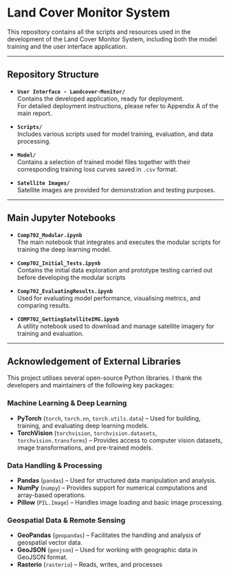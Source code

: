 # **Land Cover Monitor System**

This repository contains all the scripts and resources used in the development of the Land Cover Monitor System, including both the model training and the user interface application.

---

## **Repository Structure**

- **`User Interface - Landcover-Monitor/`**  
  Contains the developed application, ready for deployment.  
  For detailed deployment instructions, please refer to Appendix A of the main report.

- **`Scripts/`**  
  Includes various scripts used for model training, evaluation, and data processing.

- **`Model/`**  
  Contains a selection of trained model files together with their corresponding training loss curves saved in `.csv` format.

- **`Satellite Images/`**  
  Satellite images are provided for demonstration and testing purposes.

---

## **Main Jupyter Notebooks**

- **`Comp702_Modular.ipynb`**  
  The main notebook that integrates and executes the modular scripts for training the deep learning model.

- **`Comp702_Initial_Tests.ipynb`**  
  Contains the initial data exploration and prototype testing carried out before developing the modular scripts

- **`Comp702_EvaluatingResults.ipynb`**  
  Used for evaluating model performance, visualising metrics, and comparing results.

- **`COMP702_GettingSatelliteIMG.ipynb`**  
  A utility notebook used to download and manage satellite imagery for training and evaluation.

---

## **Acknowledgement of External Libraries**

This project utilises several open-source Python libraries. I thank the developers and maintainers of the following key packages:

### **Machine Learning & Deep Learning**
- **PyTorch** (`torch`, `torch.nn`, `torch.utils.data`) – Used for building, training, and evaluating deep learning models.
- **TorchVision** (`torchvision`, `torchvision.datasets`, `torchvision.transforms`) – Provides access to computer vision datasets, image transformations, and pre-trained models.

### **Data Handling & Processing**
- **Pandas** (`pandas`) – Used for structured data manipulation and analysis.
- **NumPy** (`numpy`) – Provides support for numerical computations and array-based operations.
- **Pillow** (`PIL.Image`) – Handles image loading and basic image processing.

### **Geospatial Data & Remote Sensing**
- **GeoPandas** (`geopandas`) – Facilitates the handling and analysis of geospatial vector data.
- **GeoJSON** (`geojson`) – Used for working with geographic data in GeoJSON format.
- **Rasterio** (`rasterio`) – Reads, writes, and processes
